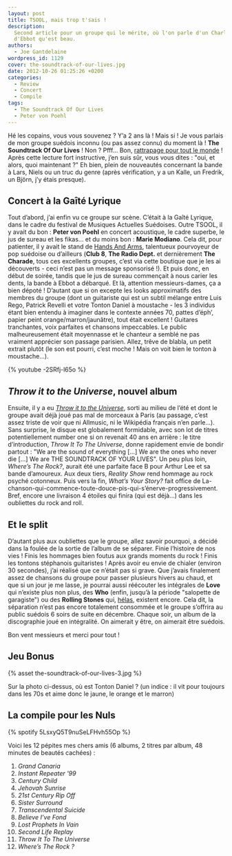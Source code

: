 ```yaml
---
layout: post
title: TSOOL, mais trop t'sais !
description:
  Second article pour un groupe qui le mérite, où l'on parle d'un Charlot et
  d'Ebbot qu'est beau.
authors:
  - Joe Gantdelaine
wordpress_id: 1129
cover: the-soundtrack-of-our-lives.jpg
date: 2012-10-26 01:25:26 +0200
categories:
  - Review
  - Concert
  - Compile
tags:
  - The Soundtrack Of Our Lives
  - Peter von Poehl
---
```


Hé les copains, vous vous souvenez ? Y’a 2 ans là ! Mais si ! Je vous parlais de
mon groupe suédois inconnu (ou pas assez connu) du moment là ! **The Soundtrack
Of Our Lives** ! Non ? Pfff… Bon, [rattrapage pour tout le monde][i1] ! Après
cette lecture fort instructive, j’en suis sûr, vous vous dites : "oui, et alors,
quoi maintenant ?" Eh bien, plein de nouveautés concernant la bande à Lars,
Niels ou un truc du genre (après vérification, y a un Kalle, un Fredrik, un
Björn, j’y étais presque).

## Concert à la Gaîté Lyrique

Tout d’abord, j’ai enfin vu ce groupe sur scène. C’était à la Gaîté Lyrique,
dans le cadre du festival de Musiques Actuelles Suédoises. Outre TSOOL, il y
avait du bon : **Peter von Poehl** en concert acoustique, le cadre superbe, le
jus de sureau et les fikas… et du moins bon : **Marie Modiano**. Cela dit, pour
patienter, il y avait le stand de [Hands And Arms][1], talentueux pourvoyeur de
pop suédoise ou d’ailleurs (**Club 8**, **The Radio Dept.** et dernièrement
**The Charade**, tous ces excellents groupes, c’est via cette boutique que je
les ai découverts - ceci n’est pas un message sponsorisé !). Et puis donc, en
début de soirée, tandis que le jus de sureau commençait à nous carier les dents,
la bande à Ebbot a débarqué. Et là, attention messieurs-dames, ça a bien
dépoté ! D’autant que si on excepte les looks approximatifs des membres du
groupe (dont un guitariste qui est un subtil mélange entre Luis Rego, Patrick
Revelli et votre Tonton Daniel à moustache - les 3 individus étant bien entendu
à imaginer dans le contexte années 70, pattes d’éph’, papier peint
orange/marron/jaunâtre), tout était excellent ! Guitares tranchantes, voix
parfaites et chansons impeccables. Le public malheureusement était moyennasse et
le chanteur a semblé ne pas vraiment apprécier son passage parisien. Allez,
trêve de blabla, un petit extrait plutôt (le son est pourri, c’est moche ! Mais
on voit bien le tonton à moustache…).

{% youtube -2SRfj-l65o %}

## _Throw it to the Universe_, nouvel album

Ensuite, il y a eu [_Throw it to the Universe_][2], sorti au milieu de l’été et
dont le groupe avait déjà joué pas mal de morceaux à Paris (au passage, c’est
assez triste de voir que ni Allmusic, ni le Wikipédia français n’en parle…).
Sans surprise, le disque est globalement formidable, avec son lot de titres
potentiellement number one si on revenait 40 ans en arrière : le titre
d’introduction, _Throw It To The Universe_, donne rapidement envie de bondir
partout : "We are the sound of everything […] We are the ones who never die […]
We are THE SOUNDTRACK OF YOUR LIVES". Un peu plus loin, _Where’s The Rock?_,
aurait été une parfaite face B pour Arthur Lee et sa bande d’amoureux. Aux deux
tiers, _Reality Show_ rend hommage au rock psyché cotonneux. Puis vers la fin,
_What’s Your Story?_ fait office de
La-chanson-qui-commence-toute-douce-pis-qui-s’énerve-progressivement. Bref,
encore une livraison 4 étoiles qui finira (qui est déjà…) dans les oubliettes du
rock and roll.

## Et le split

D’autant plus aux oubliettes que le groupe, allez savoir pourquoi, a décidé dans
la foulée de la sortie de l’album de se séparer. Finie l’histoire de nos vies !
Finis les hommages bien foutus aux grands moments du rock ! Finis les tontons
stéphanois guitaristes ! Après avoir eu envie de chialer (environ 30 secondes),
j’ai réalisé que ce n’était pas si grave. Que j’avais finalement assez de
chansons du groupe pour passer plusieurs hivers au chaud, et que si un jour je
me lasse, je pourrai aussi réécouter les intégrales de **Love** qui n’existe
plus non plus, des **Who** (enfin, jusqu’à la période "salopette de garagiste")
ou des **Rolling Stones** qui, [hélas][i2], existent encore. Cela dit, la
séparation n’est pas encore totalement consommée et le groupe s’offrira au
public suédois 6 soirs de suite en décembre. Chaque soir, un album de la
discographie joué en intégralité. On aimerait y être, on aimerait être suédois.

Bon vent messieurs et merci pour tout !

## Jeu Bonus

{% asset the-soundtrack-of-our-lives-3.jpg %}

Sur la photo ci-dessus, où est Tonton Daniel ? (un indice : il vit pour toujours
dans les 70s et aime donc le jaune, le orange et le marron)

## La compile pour les Nuls

{% spotify 5LsxyQ5T9nuSeLFHvh55Op %}

Voici les 12 pépites mes chers amis (6 albums, 2 titres par album, 48 minutes de
beautés cachées) :

1. _Grand Canaria_
1. _Instant Repeater '99_
1. _Century Child_
1. _Jehovah Sunrise_
1. _21st Century Rip Off_
1. _Sister Surround_
1. _Transcendental Suicide_
1. _Believe I’ve Fond_
1. _Lost Prophets In Vain_
1. _Second Life Replay_
1. _Throw It To The Universe_
1. _Where’s The Rock ?_

[i1]: https://www.deadrooster.org/tsool-nan-toi-tu-soules/
[i2]: https://www.deadrooster.org/the-rolling-stones-doom-and-gloom/
[1]: https://www.handsandarms.com/
[2]: https://album.link/fr/i/693851279 "Throw it to the Universe"
